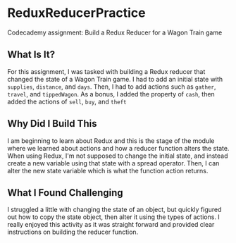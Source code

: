 # ReduxReducerPractice
Codecademy assignment: Build a Redux Reducer for a Wagon Train game


## What Is It?
For this assignment, I was tasked with building a Redux reducer that changed the state of a Wagon Train game. I had to add an initial state with `supplies`, `distance`, and `days`. Then, I had to add actions such as `gather`, `travel`, and `tippedWagon`. As a bonus, I added the property of `cash`, then added the actions of `sell`, `buy`, and `theft`

## Why Did I Build This
I am beginning to learn about Redux and this is the stage of the module where we learned about actions and how a reducer function alters the state. When using Redux, I'm not supposed to change the initial state, and instead create a new variable using that state with a spread operator. Then, I can alter the new state variable which is what the function action returns.

## What I Found Challenging
I struggled a little with changing the state of an object, but quickly figured out how to copy the state object, then alter it using the types of actions. I really enjoyed this activity as it was straight forward and provided clear instructions on building the reducer function.

